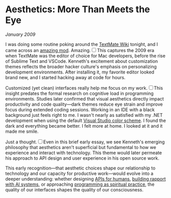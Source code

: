 # Aesthetics: More Than Meets the Eye
*January 2009*





  I was doing some routine poking around the [TextMate Wiki](http://wiki.macromates.com/Main/HomePage) tonight, and I came across an [amazing mod](http://jason-evers.com/code/code-like-i-do). Amazing.<label for="sn-textmate-era" class="margin-toggle sidenote-number"></label><input type="checkbox" id="sn-textmate-era" class="margin-toggle"/><span class="sidenote">This captures the 2009 era when TextMate was the editor of choice for Mac developers, before the rise of Sublime Text and VSCode. Kenneth's excitement about customization themes reflects the broader hacker culture's emphasis on personalizing development environments.</span> After installing it, my favorite editor looked brand new, and I started hacking away at code for hours.

 Customized (yet clean) interfaces really help me focus on my work.<label for="sn-cognitive-load" class="margin-toggle sidenote-number"></label><input type="checkbox" id="sn-cognitive-load" class="margin-toggle"/><span class="sidenote">This insight predates the formal research on cognitive load in programming environments. Studies later confirmed that visual aesthetics directly impact productivity and code quality—dark themes reduce eye strain and improve focus during extended coding sessions.</span> Working in an IDE with a black background just feels right to me. I wasn't nearly as satisfied with my .NET development when using the default [Visual Studio color scheme](http://weblogs.asp.net/infinitiesloop/archive/2006/08/06/Join-the-Dark-Side-of-Visual-Studio.aspx). I found the dark and everything became better. I felt more at home. I looked at it and it made me smile.

 Just a thought.<label for="sn-philosophy-simplicity" class="margin-toggle sidenote-number"></label><input type="checkbox" id="sn-philosophy-simplicity" class="margin-toggle"/><span class="sidenote">Even in this brief early essay, we see Kenneth's emerging philosophy that aesthetics aren't superficial but fundamental to how we experience and interact with technology. This theme would later permeate his approach to API design and user experience in his open source work.</span>

This early recognition—that aesthetic choices shape our relationship to technology and our capacity for productive work—would evolve into a deeper understanding: whether designing [APIs for humans](/themes/for-humans-philosophy), [building rapport with AI systems](/essays/2025-08-26-building_rapport_with_your_ai), or approaching [programming as spiritual practice](/essays/2025-08-26-programming_as_spiritual_practice), the quality of our interfaces shapes the quality of our consciousness.

  